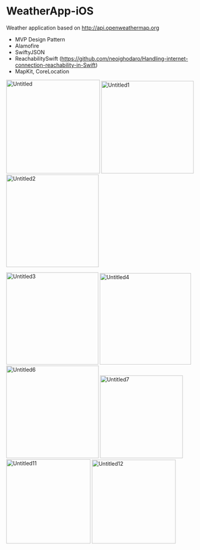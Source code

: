 # WeatherApp-iOS

Weather application based on http://api.openweathermap.org

* MVP Design Pattern
* Alamofire
* SwiftyJSON
* ReachabilitySwift (https://github.com/neoighodaro/Handling-internet-connection-reachability-in-Swift)
* MapKit, CoreLocation


<img width="249" alt="Untitled" src="https://user-images.githubusercontent.com/10659577/71314419-bfad2300-2450-11ea-9d48-2d019a0a355d.png">  <img width="246" alt="Untitled1" src="https://user-images.githubusercontent.com/10659577/71314421-c0de5000-2450-11ea-952a-76037e3d0af3.png">  <img width="246" alt="Untitled2" src="https://user-images.githubusercontent.com/10659577/62188634-401d9b00-b36d-11e9-8313-050bc06117eb.png">

<img width="245" alt="Untitled3" src="https://user-images.githubusercontent.com/10659577/62188647-4c095d00-b36d-11e9-972b-da6b3405bda7.png">  <img width="243" alt="Untitled4" src="https://user-images.githubusercontent.com/10659577/62188665-59bee280-b36d-11e9-8675-afe9baa2fdbd.png"> <img width="246" alt="Untitled6" src="https://user-images.githubusercontent.com/10659577/71314422-c20f7d00-2450-11ea-98ab-84a0e1d4a93d.png"> <img width="220" alt="Untitled7" src="https://user-images.githubusercontent.com/10659577/62206122-60f7e780-b391-11e9-8c71-39d74c746dc4.png"> <img width="224" alt="Untitled11" src="https://user-images.githubusercontent.com/10659577/62490552-d3b9f600-b7c9-11e9-996e-61d5f152deaa.png"> <img width="223" alt="Untitled12" src="https://user-images.githubusercontent.com/10659577/62490554-d7e61380-b7c9-11e9-99d2-562f55bed038.png">
     

    


